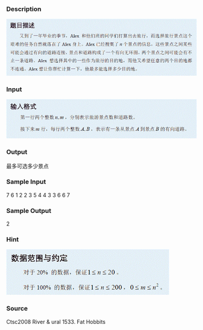 
### Description
![](/JudgeOnline/upload/201204/T2des(4).gif)
### Input
![](/JudgeOnline/upload/201204/T2input(4).gif)
### Output
最多可选多少景点
### Sample Input
7 6
1 2
2 3
5 4
4 3
3 6
6 7


### Sample Output
2

### Hint
![](/JudgeOnline/upload/201204/T2hint(3).gif)
### Source
Ctsc2008 River & ural 1533. Fat Hobbits